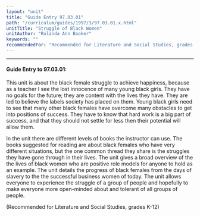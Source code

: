 ```yaml
---
layout: "unit"
title: "Guide Entry 97.03.01"
path: "/curriculum/guides/1997/3/97.03.01.x.html"
unitTitle: "Struggle of Black Women"
unitAuthor: "Rolanda Ann Booker"
keywords: ""
recommendedFor: "Recommended for Literature and Social Studies, grades K-12"
---
```

<body>
<hr/>
 <h4>
  Guide Entry to 97.03.01:
 </h4>
 This unit is about the black female struggle to achieve happiness, because as a teacher I see the lost innocence of many young black girls. They have no goals for the future; they are content with the lives they have. They are led to believe the labels society has placed on them. Young black girls need to see that many other black females have overcome many obstacles to get into positions of success. They have to know that hard work is a big part of success, and that they should not settle for less then their potential will allow them.
 <p>
  In the unit there are different levels of books the instructor can use. The books suggested for reading are about black females who have very different situations, but the one common thread they share is the struggles they have gone through in their lives. The unit gives a broad overview of the the lives of black women who are positive role models for anyone to hold as an example. The unit details the progress of black females from the days of slavery to the the successful business women of today. The unit allows everyone to experience the struggle of a group of people and hopefully to make everyone more open-minded about and tolerant of all groups of people.
 </p>
 <p>
  (Recommended for Literature and Social Studies, grades K-12)
 </p>

</body>